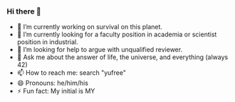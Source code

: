 ### Hi there 👋

- 🔭 I’m currently working on survival on this planet.
- 🌱 I’m currently looking for a faculty position in academia or scientist position in industrial.
- 🤔 I’m looking for help to argue with unqualified reviewer.
- 💬 Ask me about the answer of life, the universe, and everything (always 42)
- 📫 How to reach me: search "yufree"
- 😄 Pronouns: he/him/his
- ⚡ Fun fact: My initial is MY
